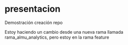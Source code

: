 # presentacion
Demostración creación repo


Estoy haciendo un cambio desde una nueva rama llamada rama_almu_analytics, pero estoy en la rama feature
